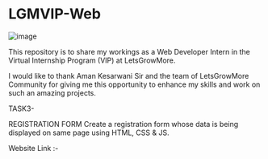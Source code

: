 # LGMVIP-Web

![image](https://github.com/pavneetkaurx/LGMVIP-Web-Task-3/assets/97126263/6c3981b4-6bc4-4f88-98de-7dbaf7b96ed4)


This repository is to share my workings as a Web Developer Intern in the Virtual Internship Program (VIP) at LetsGrowMore.

I would like to thank Aman Kesarwani Sir and the team of LetsGrowMore Community for giving me this opportunity to enhance my skills and work on such an amazing projects.

TASK3-

REGISTRATION FORM
Create a registration form whose data is being displayed on same page using HTML, CSS & JS.

Website Link :-
